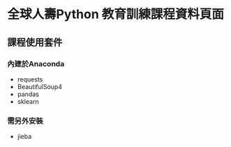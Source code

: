 # 全球人壽Python 教育訓練課程資料頁面

## 課程使用套件

### 內建於Anaconda
- requests
- BeautifulSoup4
- pandas
- sklearn

### 需另外安裝
- jieba
